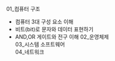 01_컴퓨터 구조  
  - 컴퓨터 3대 구성 요소 이해
  - 비트(bit)로 문자와 데이터 표현하기  
  - AND,OR 게이트와 전구 이해
02_운영체제  
03_시스템 소프트웨어  
04_네트워크
